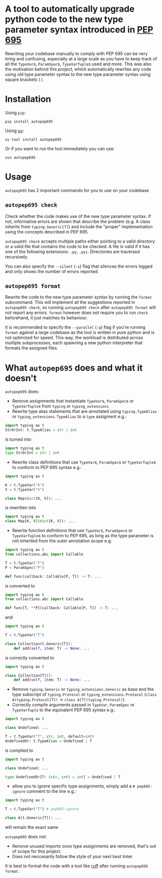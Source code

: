# A tool to automatically upgrade python code to the new type parameter syntax introduced in [PEP 695](https://peps.python.org/pep-0695/)

Rewriting your codebase manually to comply with PEP 695 can be very tiring and confusing, especially at a large scale as you have to keep track of all the `TypeVar`s, `ParamSpec`s, `TypeVarTuple`s used and more. This was also the motivation behind this project, which automatically rewrites any code using old type parameter syntax to the new type parameter syntax using square brackets `[]`. 

# Installation
Using `pip`:
```
pip install autopep695
```
Using [uv](https://docs.astral.sh/uv/):
```
uv tool install autopep695
```
Or if you want to run the tool immediately you can use:
```
uvx autopep695
```

# Usage

`autopep695` has 2 important commands for you to use on your codebase

## `autopep695 check`
Check whether the code makes use of the new type parameter syntax. If not, informative errors are shown that describe the problem (e.g. A class inherits from `typing.Generic[T]`) and include the "proper" implementation using the concepts described in PEP 695.

`autopep695 check` accepts multiple paths either pointing to a valid directory or a valid file that contains the code to be checked. A file is valid if it has one of the following extensions: `.py`, `.pyi`. Directories are traversed recursively.

You can also specify the `--silent` (`-s`) flag that silences the errors logged and only shows the number of errors reported.

## `autopep695 format`
Rewrite the code to the new type parameter syntax by running the `format` subcommand. This will implement all the suggestions reported in `autopep695 check`, so running `autopep695 check` after `autopep695 format` will not report any errors. `format` however does not require you to run `check` beforehand, it just matches its behaviour.

It is recommended to specify the `--parallel` (`-p`) flag if you're running `format` against a large codebase as the tool is written in pure python and is not optimized for speed. This way, the workload is distributed across multiple subprocesses, each spawning a new python interpreter that formats the assigned files.

# What `autopep695` does and what it doesn't

`autopep695` does:
- Remove assignments that instantiate `TypeVar`s, `ParamSpec`s or `TypeVarTuple`s from `typing` or `typing_extensions`
- Rewrite type alias statements that are annotated using `typing.TypeAlias` or `typing_extensions.TypeAlias` to a `type` assigment e.g.:
```py
import typing as t
StrOrInt: t.TypeAlias = str | int
```
is turned into
```py
import typing as t
type StrOrInt = str | int
```
- Rewrite class definitions that use `TypeVar`s, `ParamSpec`s or `TypeVarTuple`s to conform to PEP 695 syntax e.g.:
```py
import typing as t

K = t.TypeVar("K")
V = t.TypeVar("V")

class Map(dict[K, V]): ...
```
is rewritten into
```py
import typing as t
class Map[K, V](dict[K, V]): ...
```
- Rewrite function definitions that use `TypeVar`s, `ParamSpec`s or `TypeVarTuple`s to conform to PEP 695, as long as the type parameter is not inherited from the outer annotation scope e.g.
```py
import typing as t
from collections.abc import Callable

T = t.TypeVar("T")
P = ParamSpec("P")

def func(callback: Callable[P, T]) -> T: ...
```
is converted to
```py
import typing as t
from collections.abc import Callable

def func[T, **P](callback: Callable[P, T]) -> T: ...
```
and
```py
import typing as t

T = t.TypeVar("T")

class Collection(t.Generic[T]):
    def add(self, item: T) -> None: ...
```
is correctly converted to
```py
import typing as t

class Collection[T]():
    def add(self, item: T) -> None: ...
```
- Remove `typing.Generic` or `typing_extensions.Generic` as base and the type subscript of `typing.Protocol` or `typing_extensions.Protocol` (`class A(typing.Protocol[T])` -> `class A[T](typing.Protocol)`)
- Correctly compile arguments passed in `TypeVar`, `ParamSpec` or `TypeVarTuple` to the equivalent PEP 695 syntax e.g.:
```py
import typing as t

class Undefined: ...

T = t.TypeVar("T", str, int, default=int)
UndefinedOr: t.TypeAlias = Undefined | T
```
is compiled to
```py
import typing as t

class Undefined: ...

type UndefinedOr[T: (str, int) = int] = Undefined | T
```
- allow you to ignore specific type assignments, simply add a `# pep695-ignore` comment to the line e.g.:
```py
import typing as t

T = t.TypeVar("T") # pep695-ignore

class A(t.Generic[T]): ...
```
will remain the exact same

`autopep695` does not:
- Remove unused imports once type assignments are removed, that's out of scope for this project.
- Does not neccesarily follow the style of your next best linter

It is best to format the code with a tool like [ruff](https://docs.astral.sh/ruff/) after running `autopep695 format`.
